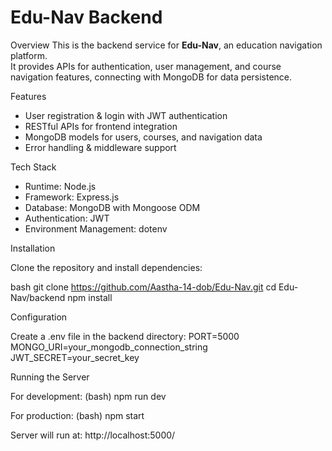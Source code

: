 # Edu-Nav Backend

Overview
This is the backend service for **Edu-Nav**, an education navigation platform.  
It provides APIs for authentication, user management, and course navigation features, connecting with MongoDB for data persistence.


Features
- User registration & login with JWT authentication  
- RESTful APIs for frontend integration  
- MongoDB models for users, courses, and navigation data  
- Error handling & middleware support  

Tech Stack
- Runtime: Node.js  
- Framework: Express.js  
- Database: MongoDB with Mongoose ODM  
- Authentication: JWT  
- Environment Management: dotenv  

Installation

Clone the repository and install dependencies:

bash
git clone https://github.com/Aastha-14-dob/Edu-Nav.git
cd Edu-Nav/backend
npm install

Configuration

Create a .env file in the backend directory:
PORT=5000
MONGO_URI=your_mongodb_connection_string
JWT_SECRET=your_secret_key

Running the Server

For development: (bash)
npm run dev

For production: (bash)
npm start

Server will run at:
http://localhost:5000/

